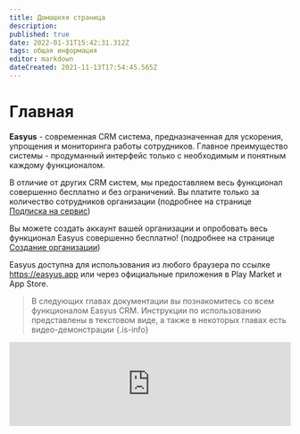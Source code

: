 ```yaml
---
title: Домашняя страница
description: 
published: true
date: 2022-01-31T15:42:31.312Z
tags: общая информация
editor: markdown
dateCreated: 2021-11-13T17:54:45.565Z
---
```


<h1>Главная</h1>
<p><span style="font-weight:bold">Easyus</span> - современная CRM система, предназначенная для ускорения, упрощения и мониторинга работы сотрудников. Главное преимущество системы - продуманный интерфейс только с необходимым и понятным каждому функционалом.</p>

В отличие от других CRM систем, мы предоставляем весь функционал совершенно бесплатно и без ограничений. Вы платите только за количество сотрудников организации (подробнее на странице <a href="/subscription">Подписка на сервис</a>)

Вы можете создать аккаунт вашей организации и опробовать весь функционал Easyus совершенно бесплатно! (подробнее на странице <a href="/create_organisation">Создание организации</a>)

Easyus доступна для использования из любого браузера по ссылке https://easyus.app или через официальные приложения в Play Market и App Store.

> В следующих главах документации вы познакомитесь со всем функционалом Easyus CRM. Инструкции по использованию представлены в текстовом виде, а также в некоторых главах есть видео-демонстрации
{.is-info}
<iframe id="ytplayer" type="text/html" width="100%" height="auto"
  src="https://www.youtube.com/embed/fDoIbliY130"
  frameborder="0"/>